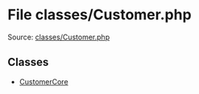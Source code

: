 File classes/Customer.php
=========

Source: [classes/Customer.php](https://github.com/PrestaShop/PrestaShop/blob/1.6.1.0/classes/Customer.php)


Classes
-------

* [CustomerCore](class.CustomerCore.md)

